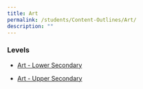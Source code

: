 ```yaml
---
title: Art
permalink: /students/Content-Outlines/Art/
description: ""
---
```

### Levels

* [Art - Lower Secondary](/files/Content%20Outlines%20For%20Art/Content-Outline-Art-Lower-Secondary-2021.pdf)

* [Art - Upper Secondary](/files/Content%20Outlines%20For%20Art/Content-Outline-Art-Upper-Secondary-2021.pdf)